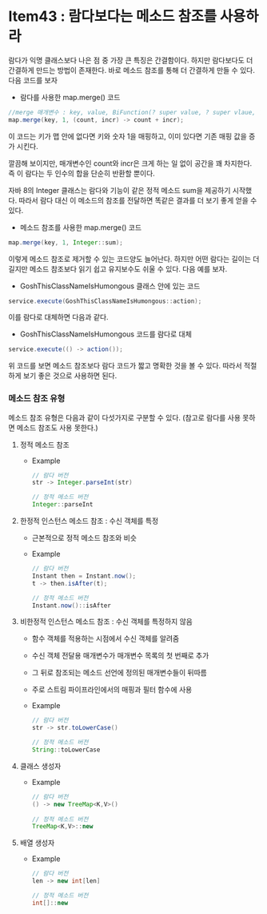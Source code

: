 # Item43 : 람다보다는 메소드 참조를 사용하라

람다가 익명 클래스보다 나은 점 중 가장 큰 특징은 간결함이다. 하지만 람다보다도 더 간결하게 만드는 방법이 존재한다. 바로 메소드 참조를 통해 더 간결하게 만들 수 있다. 다음 코드를 보자

* 람다를 사용한  map.merge() 코드

 ```java
 //merge 매개변수 : key, value, BiFunction(? super value, ? super vlaue, ? extends value,)
 map.merge(key, 1, (count, incr) -> count + incr);
 ```

이  코드는 키가 맵 안에 없다면 키와 숫자 1을 매핑하고, 이미 있다면 기존 매핑 값을 증가 시킨다.

깔끔해 보이지만, 매개변수인 count와 incr은 크게 하는 일 없이 공간을 꽤 차지한다. 즉 이 람다는 두 인수의 합을 단순히 반환할 뿐이다.

자바 8의 Integer 클래스는 람다와 기능이 같은 정적 메소드 sum을 제공하기 시작했다. 따라서 람다 대신 이 메소드의 참조를 전달하면 똑같은 결과를 더 보기 좋게 얻을 수 있다.

* 메소드 참조를 사용한 map.merge() 코드

```java
map.merge(key, 1, Integer::sum);
```

이렇게 메소드 참조로 제거할 수 있는 코드양도 늘어난다. 하지만 어떤 람다는 길이는 더 길지만 메소드 참조보다 읽기 쉽고  유지보수도 쉬울 수 있다. 다음 예를 보자.

* GoshThisClassNameIsHumongous 클래스 안에 있는 코드

 ```java
 service.execute(GoshThisClassNameIsHumongous::action);
 ```

이를 람다로 대체하면 다음과 같다.

* GoshThisClassNameIsHumongous 코드를 람다로 대체

```java
service.execute(() -> action());
```

위 코드를 보면 메소드 참조보다 람다 코드가 짧고 명확한 것을 볼 수 있다. 따라서 적절하게 보기 좋은 것으로 사용하면 된다.



###  메소드 참조 유형

메소드 참조 유형은 다음과 같이 다섯가지로 구분할 수 있다. (참고로 람다를 사용 못하면 메소드 참조도 사용 못한다.)

1. 정적 메소드 참조

   * Example

     ```java
     // 람다 버전
     str -> Integer.parseInt(str)
     
     // 정적 메소드 버전
     Integer::parseInt
     ```

     

2. 한정적 인스턴스 메소드 참조 :  수신 객체를 특정

   * 근본적으로  정적 메소드 참조와 비슷

   * Example

     ```java
     // 람다 버전
     Instant then = Instant.now();
     t -> then.isAfter(t);
     
     // 정적 메소드 버전
     Instant.now()::isAfter
     ```

     

3. 비한정적 인스턴스 메소드 참조 : 수신 객체를 특정하지 않음

   * 함수 객체를 적용하는 시점에서 수신 객체를 알려줌

   * 수신 객체 전달용 매개변수가 매개변수 목록의 첫 번째로 추가

   * 그 뒤로 참조되는 메소드 선언에 정의된 매개변수들이 뒤따름

   * 주로 스트림 파이프라인에서의 매핑과 필터 함수에 사용

   * Example

     ```java
     // 람다 버전
     str -> str.toLowerCase()
     
     // 정적 메소드 버전
     String::toLowerCase
     ```

     

4. 클래스 생성자

   * Example

     ```java
     // 람다 버전
     () -> new TreeMap<K,V>()
       
     // 정적 메소드 버전
     TreeMap<K,V>::new
     ```

     

5. 배열 생성자

   * Example

     ```java
     // 람다 버전
     len -> new int[len]
     
     // 정적 메소드 버전
     int[]::new
     ```


